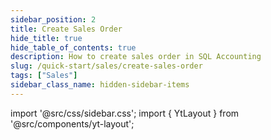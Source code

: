 ```yaml
---
sidebar_position: 2
title: Create Sales Order
hide_title: true
hide_table_of_contents: true
description: How to create sales order in SQL Accounting
slug: /quick-start/sales/create-sales-order
tags: ["Sales"]
sidebar_class_name: hidden-sidebar-items
---
```


import '@src/css/sidebar.css';
import { YtLayout } from '@src/components/yt-layout';

<YtLayout 
  url="https://www.youtube.com/embed/CXBhlbV6a0o?autoplay=1"
  videoId="CXBhlbV6a0o"
  title="Sales Order"
/>
